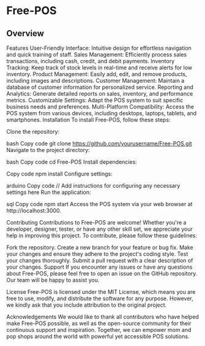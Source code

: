 # Free-POS
<h2>Overview</h2
Free-POS is an open-source Point of Sale (POS) system designed to cater specifically to mom and pop shops, providing them with a reliable, easy-to-use, and cost-effective solution for managing their sales and inventory. This project aims to empower small businesses by offering a feature-rich POS system without any licensing fees, ensuring affordability and accessibility for all.

<h2>Features</h2>
User-Friendly Interface: Intuitive design for effortless navigation and quick training of staff.
Sales Management: Efficiently process sales transactions, including cash, credit, and debit payments.
Inventory Tracking: Keep track of stock levels in real-time and receive alerts for low inventory.
Product Management: Easily add, edit, and remove products, including images and descriptions.
Customer Management: Maintain a database of customer information for personalized service.
Reporting and Analytics: Generate detailed reports on sales, inventory, and performance metrics.
Customizable Settings: Adapt the POS system to suit specific business needs and preferences.
Multi-Platform Compatibility: Access the POS system from various devices, including desktops, laptops, tablets, and smartphones.
Installation
To install Free-POS, follow these steps:

Clone the repository:

bash
Copy code
git clone https://github.com/yourusername/Free-POS.git
Navigate to the project directory:

bash
Copy code
cd Free-POS
Install dependencies:

Copy code
npm install
Configure settings:

arduino
Copy code
// Add instructions for configuring any necessary settings here
Run the application:

sql
Copy code
npm start
Access the POS system via your web browser at http://localhost:3000.

Contributing
Contributions to Free-POS are welcome! Whether you're a developer, designer, tester, or have any other skill set, we appreciate your help in improving this project. To contribute, please follow these guidelines:

Fork the repository.
Create a new branch for your feature or bug fix.
Make your changes and ensure they adhere to the project's coding style.
Test your changes thoroughly.
Submit a pull request with a clear description of your changes.
Support
If you encounter any issues or have any questions about Free-POS, please feel free to open an issue on the GitHub repository. Our team will be happy to assist you.

License
Free-POS is licensed under the MIT License, which means you are free to use, modify, and distribute the software for any purpose. However, we kindly ask that you include attribution to the original project.

Acknowledgements
We would like to thank all contributors who have helped make Free-POS possible, as well as the open-source community for their continuous support and inspiration. Together, we can empower mom and pop shops around the world with powerful yet accessible POS solutions.
